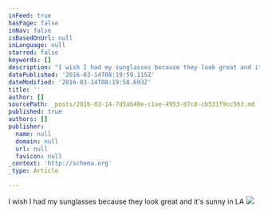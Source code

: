 ```yaml
---
inFeed: true
hasPage: false
inNav: false
isBasedOnUrl: null
inLanguage: null
starred: false
keywords: []
description: "I wish I had my sunglasses because they look great and it's sunny in LA"
datePublished: '2016-03-14T08:19:59.115Z'
dateModified: '2016-03-14T08:19:58.693Z'
title: ''
author: []
sourcePath: _posts/2016-03-14-7d5ab40e-c1ae-4953-87c8-cb531f9cc563.md
published: true
authors: []
publisher:
  name: null
  domain: null
  url: null
  favicon: null
_context: 'http://schema.org'
_type: Article

---
```

I wish I had my sunglasses because they look great and it's sunny in LA
![](https://the-grid-user-content.s3-us-west-2.amazonaws.com/d733e001-87b9-4066-81a2-af48d5243478.jpg)